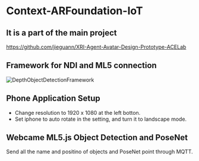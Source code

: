 # Context-ARFoundation-IoT

## It is a part of the main project
https://github.com/jieguann/XRI-Agent-Avatar-Design-Prototype-ACELab


## Framework for NDI and ML5 connection

![DepthObjectDetectionFramework](https://user-images.githubusercontent.com/60665347/205207386-f29af7ac-51d3-428c-a336-3f1c24521db4.png)

## Phone Application Setup
* Change resolution to 1920 x 1080 at the left botton.
* Set iphone to auto rotate in the setting, and turn it to landscape mode.

## Webcame ML5.js Object Detection and PoseNet
Send all the name and positino of objects and PoseNet point through MQTT.
